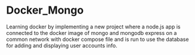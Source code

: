 # Docker_Mongo
Learning docker by implementing a new project where a node.js app is connected to the docker image of mongo and mongodb express on a common network with docker compose file and is run to use the database for adding and displaying user accounts info.

